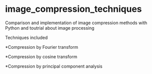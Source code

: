 # image_compression_techniques


Comparison and implementation of image compression methods with Python and toutrial about image processing

Techniques included

*Compression by Fourier transform 

*Compression by cosine transform

*Compression by principal component analysis

